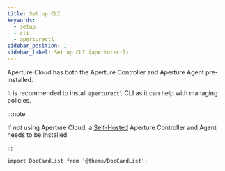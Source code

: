 ```yaml
---
title: Set up CLI
keywords:
  - setup
  - cli
  - aperturectl
sidebar_position: 1
sidebar_label: Set up CLI (aperturectl)
---
```


Aperture Cloud has both the Aperture Controller and Aperture Agent
pre-installed.

It is recommended to install `aperturectl` CLI as it can help with managing
policies.

:::note

If _not_ using Aperture Cloud, a [Self-Hosted][Self-Hosting] Aperture Controller
and Agent needs to be installed.

:::

[Self-Hosting]: /get-started/self-hosting/self-hosting.md

```mdx-code-block
import DocCardList from '@theme/DocCardList';
```

<DocCardList />

